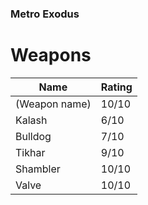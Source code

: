 ### **Metro Exodus**
# Weapons
| Name | Rating |
| ----------- | ----------- |
| (Weapon name) | 10/10 |
| Kalash | 6/10 |
| Bulldog | 7/10 |
| Tikhar | 9/10 |
| Shambler | 10/10 |
| Valve | 10/10 |
